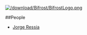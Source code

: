 [![/download/Bifrost/BifrostLogo.png](%base_url%/download/Bifrost/BifrostLogo.png)](%base_url%/research/bifrost)<div class="clear"></div>

##People

-  [Jorge Ressia](http://www.jorgeressia.com)
